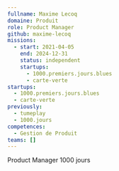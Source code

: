 ```yaml
---
fullname: Maxime Lecoq
domaine: Produit
role: Product Manager
github: maxime-lecoq
missions:
  - start: 2021-04-05
    end: 2024-12-31
    status: independent
    startups:
      - 1000.premiers.jours.blues
      - carte-verte
startups:
  - 1000.premiers.jours.blues
  - carte-verte
previously:
  - tumeplay
  - 1000.jours
competences:
  - Gestion de Produit
teams: []
---
```

Product Manager 1000 jours